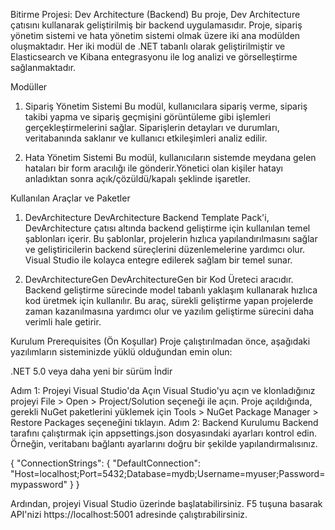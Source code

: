 Bitirme Projesi: Dev Architecture (Backend)
Bu proje, Dev Architecture çatısını kullanarak geliştirilmiş bir backend uygulamasıdır. Proje, sipariş yönetim sistemi ve hata yönetim sistemi olmak üzere iki ana modülden oluşmaktadır. Her iki modül de .NET tabanlı olarak geliştirilmiştir ve Elasticsearch ve Kibana entegrasyonu ile log analizi ve görselleştirme sağlanmaktadır.

Modüller
1. Sipariş Yönetim Sistemi
Bu modül, kullanıcılara sipariş verme, sipariş takibi yapma ve sipariş geçmişini görüntüleme gibi işlemleri gerçekleştirmelerini sağlar. Siparişlerin detayları ve durumları, veritabanında saklanır ve kullanıcı etkileşimleri analiz edilir.

2. Hata Yönetim Sistemi
Bu modül, kullanıcıların sistemde meydana gelen hataları bir form aracılığı ile gönderir.Yönetici olan kişiler hatayı anladıktan sonra açık/çözüldü/kapalı şeklinde işaretler.

Kullanılan Araçlar ve Paketler
1. DevArchitecture
DevArchitecture Backend Template Pack'i, DevArchitecture çatısı altında backend geliştirme için kullanılan temel şablonları içerir. Bu şablonlar, projelerin hızlıca yapılandırılmasını sağlar ve geliştiricilerin backend süreçlerini düzenlemelerine yardımcı olur. Visual Studio ile kolayca entegre edilerek sağlam bir temel sunar.

2. DevArchitectureGen
DevArchitectureGen bir Kod Üreteci aracıdır. Backend geliştirme sürecinde model tabanlı yaklaşım kullanarak hızlıca kod üretmek için kullanılır. Bu araç, sürekli geliştirme yapan projelerde zaman kazanılmasına yardımcı olur ve yazılım geliştirme sürecini daha verimli hale getirir.

Kurulum
Prerequisites (Ön Koşullar)
Proje çalıştırılmadan önce, aşağıdaki yazılımların sisteminizde yüklü olduğundan emin olun:

.NET 5.0 veya daha yeni bir sürüm İndir

Adım 1: Projeyi Visual Studio'da Açın
Visual Studio'yu açın ve klonladığınız projeyi File > Open > Project/Solution seçeneği ile açın.
Proje açıldığında, gerekli NuGet paketlerini yüklemek için Tools > NuGet Package Manager > Restore Packages seçeneğini tıklayın.
Adım 2: Backend Kurulumu
Backend tarafını çalıştırmak için appsettings.json dosyasındaki ayarları kontrol edin. Örneğin, veritabanı bağlantı ayarlarını doğru bir şekilde yapılandırmalısınız.

{
  "ConnectionStrings": {
    "DefaultConnection": "Host=localhost;Port=5432;Database=mydb;Username=myuser;Password=mypassword"
  }
}

Ardından, projeyi Visual Studio üzerinde başlatabilirsiniz. F5 tuşuna basarak API'nizi https://localhost:5001 adresinde çalıştırabilirsiniz.

